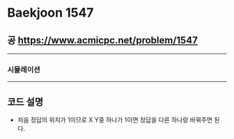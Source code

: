 Baekjoon 1547
=============
공  <https://www.acmicpc.net/problem/1547>
---------------
- - -
### 시뮬레이션
- - -
## 코드 설명
- 처음 정답의 위치가 1이므로 X Y중 하나가 1이면 정답을 다른 하나랑 바꿔주면 된다.
